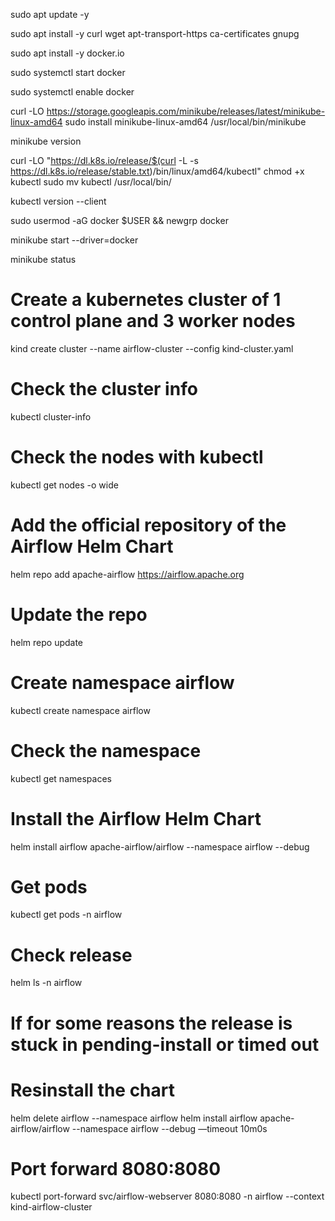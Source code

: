 sudo apt update  -y

sudo apt install -y curl wget apt-transport-https ca-certificates gnupg

sudo apt install -y docker.io

sudo systemctl start docker

sudo systemctl enable docker


curl -LO https://storage.googleapis.com/minikube/releases/latest/minikube-linux-amd64
sudo install minikube-linux-amd64 /usr/local/bin/minikube

minikube version


curl -LO "https://dl.k8s.io/release/$(curl -L -s https://dl.k8s.io/release/stable.txt)/bin/linux/amd64/kubectl"
chmod +x kubectl
sudo mv kubectl /usr/local/bin/


kubectl version --client

sudo usermod -aG docker $USER && newgrp docker

minikube start --driver=docker 

minikube status




# Create a kubernetes cluster of 1 control plane and 3 worker nodes
kind create cluster --name airflow-cluster --config kind-cluster.yaml

# Check the cluster info
kubectl cluster-info

# Check the nodes with kubectl
kubectl get nodes -o wide

# Add the official repository of the Airflow Helm Chart
helm repo add apache-airflow https://airflow.apache.org

# Update the repo
helm repo update

# Create namespace airflow
kubectl create namespace airflow

# Check the namespace 
kubectl get namespaces

# Install the Airflow Helm Chart
helm install airflow apache-airflow/airflow --namespace airflow --debug

# Get pods
kubectl get pods -n airflow

# Check release
helm ls -n airflow

# If for some reasons the release is stuck in pending-install or timed out
# Resinstall the chart
helm delete airflow --namespace airflow
helm install airflow apache-airflow/airflow --namespace airflow --debug —timeout 10m0s

# Port forward 8080:8080
kubectl port-forward svc/airflow-webserver 8080:8080 -n airflow --context kind-airflow-cluster

